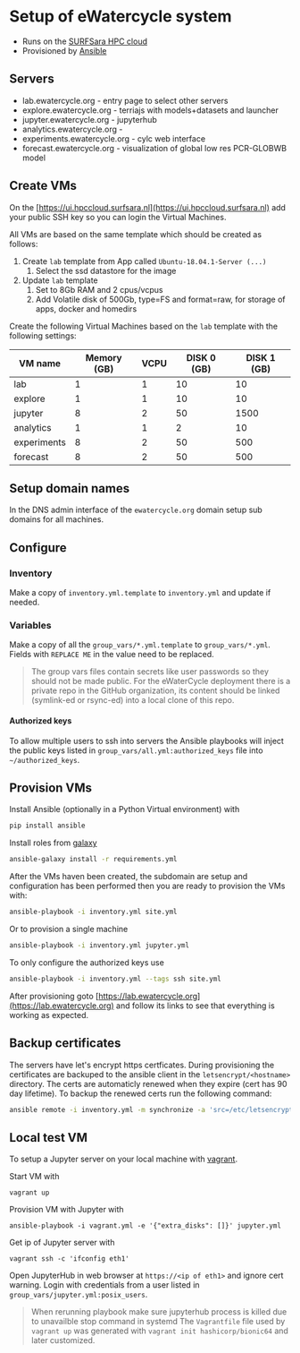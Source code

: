 # Setup of eWatercycle system

* Runs on the [SURFSara HPC cloud](https://userinfo.surfsara.nl/systems/hpc-cloud)
* Provisioned by [Ansible](https://docs.ansible.com/ansible/latest/index.html)

## Servers

* lab.ewatercycle.org - entry page to select other servers
* explore.ewatercycle.org - terriajs with models+datasets and launcher
* jupyter.ewatercycle.org - jupyterhub
* analytics.ewatercycle.org -
* experiments.ewatercycle.org - cylc web interface
* forecast.ewatercycle.org - visualization of global low res PCR-GLOBWB model

## Create VMs

On the [https://ui.hpccloud.surfsara.nl](https://ui.hpccloud.surfsara.nl) add your public SSH key so you can login the Virtual Machines.

All VMs are based on the same template which should be created as follows:

1. Create `lab` template from App called `Ubuntu-18.04.1-Server (...)`
    1. Select the ssd datastore for the image
2. Update `lab` template
    1. Set to 8Gb RAM and 2 cpus/vcpus
    2. Add Volatile disk of 500Gb, type=FS and format=raw, for storage of apps, docker and homedirs

Create the following Virtual Machines based on the `lab` template with the following settings:

|VM name   | Memory (GB) | VCPU  | DISK 0 (GB) | DISK 1 (GB)  |
|---|---|---|---|---|
| lab  | 1  | 1  | 10  | 10  |
| explore  | 1  | 1  | 10  | 10  |
| jupyter  | 8  | 2  | 50  | 1500  |
| analytics  | 1  | 1  | 2 | 10  |
| experiments  | 8  | 2  | 50  | 500 |
| forecast  | 8  | 2  | 50  | 500 |

## Setup domain names

In the DNS admin interface of the `ewatercycle.org` domain setup sub domains for all machines.

## Configure

### Inventory

Make a copy of `inventory.yml.template` to `inventory.yml` and update if needed.

### Variables

Make a copy of all the `group_vars/*.yml.template` to `group_vars/*.yml`.
Fields with `REPLACE ME` in the value need to be replaced.

> The group vars files contain secrets like user passwords so they should not be made public. For the eWaterCycle deployment there is a private repo in the GitHub organization, its content should be linked (symlink-ed or rsync-ed) into a local clone of this repo.

#### Authorized keys

To allow multiple users to ssh into servers the Ansible playbooks will inject the public keys listed in `group_vars/all.yml:authorized_keys` file into `~/authorized_keys`.

## Provision VMs

Install Ansible (optionally in a Python Virtual environment) with

```bash
pip install ansible
```

Install roles from [galaxy](https://galaxy.ansible.com/)

```bash
ansible-galaxy install -r requirements.yml
```

After the VMs haven been created, the subdomain are setup and configuration has been performed then you are ready to provision the VMs with:

```bash
ansible-playbook -i inventory.yml site.yml
```

Or to provision a single machine

```bash
ansible-playbook -i inventory.yml jupyter.yml
```

To only configure the authorized keys use

```bash
ansible-playbook -i inventory.yml --tags ssh site.yml
```

After provisioning goto [https://lab.ewatercycle.org](https://lab.ewatercycle.org) and follow its links to see that everything is working as expected.

## Backup certificates

The servers have let's encrypt https certficates.
During provisioning the certificates are backuped to the ansible client in the `letsencrypt/<hostname>` directory.
The certs are automaticly renewed when they expire (cert has 90 day lifetime).
To backup the renewed certs run the following command:

```bash
ansible remote -i inventory.yml -m synchronize -a 'src=/etc/letsencrypt/ dest="letsencrypt/{{ inventory_hostname }}/" recursive=yes mode=pull'
```

## Local test VM

To setup a Jupyter server on your local machine with [vagrant](https://vagrantup.com).

Start VM with

```shell
vagrant up
```

Provision VM with Jupyter with

```shell
ansible-playbook -i vagrant.yml -e '{"extra_disks": []}' jupyter.yml
```

Get ip of Jupyter server with

```shell
vagrant ssh -c 'ifconfig eth1'
```

Open JupyterHub in web browser at  `https://<ip of eth1>` and ignore cert warning.
Login with credentials from a user listed in `group_vars/jupyter.yml:posix_users`.

> When rerunning playbook make sure jupyterhub process is killed due to unavailble stop command in systemd
> The `Vagrantfile` file used by `vagrant up` was generated with `vagrant init hashicorp/bionic64` and later customized.
